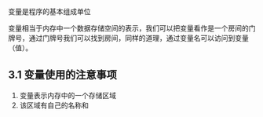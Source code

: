 变量是程序的基本组成单位

变量相当于内存中一个数据存储空间的表示，我们可以把变量看作是一个房间的门牌号，通过门牌号我们可以找到房间，同样的道理，通过变量名可以访问到变量（值）。

## 3.1 变量使用的注意事项

1. 变量表示内存中的一个存储区域
2. 该区域有自己的名称和